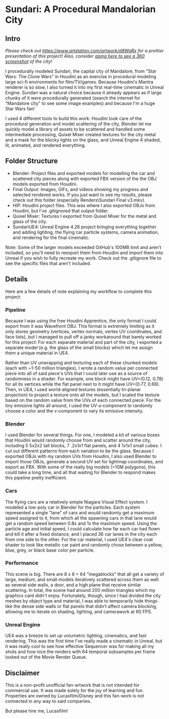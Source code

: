 # Sundari: A Procedural Mandalorian City

## Intro

_Please check out https://www.artstation.com/artwork/d8WqRx for a prettier presentation of this project! Also, consider [going here to see a 360 screenshot](https://momento360.com/e/u/7835f08978df41309d2561ae9b7217d0?utm_campaign=embed&utm_source=other&heading=194.74&pitch=-3.58&field-of-view=81&size=medium) of the city!_

I procedurally modeled Sundari, the capital city of Mandalore, from "Star Wars: The Clone Wars" in Houdini as an exercise in procedural modeling large sci-fi environments for film/TV/games. Because Houdini's Mantra renderer is so slow, I also turned it into my first real-time cinematic in Unreal Engine. Sundari was a natural choice because it already appears as if large chunks of it were procedurally generated (search the internet for "Mandalore city" to see some image examples) and because I'm a huge Star Wars fan!

I used 4 different tools to build this work: Houdini took care of the procedural generation and model scattering of the city, Blender let me quickly model a library of assets to be scattered and handled some intermediate processing, Quixel Mixer created textures for the city metal and a mask for the blocky lights on the glass, and Unreal Engine 4 shaded, lit, animated, and rendered everything. 


## Folder Structure

- Blender: Project files and exported models for modelling the car and scattered city pieces along with exported FBX version of the the OBJ models exported from Houdini.
- Final Output: Images, GIFs, and videos showing my progress and selected rendered works. If you just want to see my results, please check out this folder (especially Renders\Sundari Final v3.mkv).
- HIP: Houdini project files. This was where I also exported OBJs from Houdini, but I've .gitignored that output folder.
- Quixel Mixer: Textures I exported from Quixel Mixer for the metal and glass of the city.
- SundariUE4: Unreal Engine 4.26 project bringing everything together and adding lighting, the flying car particle systems, camera animation, and rendering for the final cinematic.

Note: Some of the larger models exceeded GitHub's 100MB limit and aren't included, so you'll need to reexport them from Houdini and import them into Unreal if you wish to fully recreate my work. Check out the .gitignore file to see the specific files that aren't included.


## Details

Here are a few details of note explaining my workflow to complete this project:

### Pipeline

Because I was using the free Houdini Apprentice, the only format I could export from it was Wavefront OBJ. This format is extremely limiting as it only stores geometry (vertices, vertex normals, vertex UV coordinates, and face lists), but I managed to pull off a janky workaround that barely worked for this project: For each separate material and part of the city, I exported a separate model (e.g. the glass of the small blocks) which let me assign them a unique material in UE4.

Rather than UV unwrapping and texturing each of these chunked models (each with ~1-50 million triangles), I wrote a random value per connected piece into all of said piece's UVs that I could later use as a source of randomness in a shader. For example, one block might have UV=(0.12, 0.78) for all its vertices while the flat panel next to it might have UV=(0.77, 0.66). Then, in UE4, I used world-aligned textures (essentially tri-planar projection) to project a texture onto all the models, but I scaled the texture based on the random value from the UVs of each connected piece. For the tiny emissive lights all around, I used the UV u-component to randomly choose a color and the v-component to vary its emissive intensity.

### Blender

I used Blender for several things. For one, I modeled a kit of various boxes that Houdini would randomly choose from and scatter around the city, including 5 5x2x2 tall blocks, 7 .2x1x1 flat panels, and 4 1x1x1 small cubes. I cut out different patterns from each variation to be the glass. Because I exported OBJs with my random UVs from Houdini, I also used Blender to import those OBJs, generate a second UV set for lightmap coordinates, and export as FBX. With some of the really big models (&gt;10M polygons), this could take a long time, and all that waiting for Blender to respond makes this pipeline pretty inefficient.

### Cars

The flying cars are a relatively simple Niagara Visual Effect system. I modeled a low-poly car in Blender for the particles. Each system represented a single "lane" of cars and would randomly get a maximum speed assigned to it, from which all the spawning cars in that lane would get a random speed between 0.8x and 1x the maximum speed. Using the particle age and initial speed, I could calculate how far each car had flown and kill it after a fixed distance, and I placed 36 car lanes in the city each from one side to the other. For the car material, I used UE4's clear coat shader to look like metallic car paint and randomly chose between a yellow, blue, grey, or black base color per particle.

### Performance

This scene is big. There are 8 x 8 = 64 "megablocks" that all get a variety of large, medium, and small models iteratively scattered across them as well as several side walls, a door, and a high plane that receive similar scattering. In total, the scene had around 200 million triangles which my graphics card didn't enjoy. Fortunately, though, since I had divided the city meshes by object type and material, I was able to temporarily hide things like the dense side walls or flat panels that didn't affect camera blocking, allowing me to iterate on shading, lighting, and camerawork at 60 FPS.

### Unreal Engine

UE4 was a breeze to set up volumetric lighting, cinematics, and fast rendering. This was the first time I've really made a cinematic in Unreal, but it was really cool to see how effective Sequencer was for making all my shots and how nice the renders with 64 temporal subsamples per frame looked out of the Movie Render Queue.


## Disclaimer

This is a non-profit unofficial fan-artwork that is not intended for commercial use. It was made solely for the joy of learning and fun. Properties are owned by Lucasfilm/Disney and this fan-work is not connected in any way to said companies.

But please hire me, Lucasfilm!
